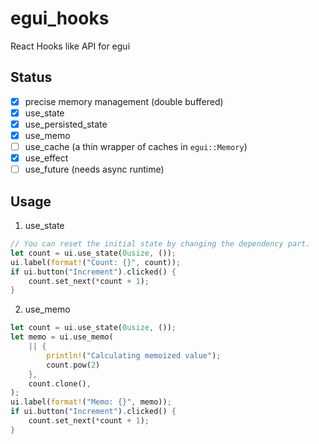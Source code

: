 # egui_hooks

React Hooks like API for egui

## Status

- [x] precise memory management (double buffered)
- [x] use_state
- [x] use_persisted_state
- [x] use_memo
- [ ] use_cache (a thin wrapper of caches in `egui::Memory`)
- [x] use_effect
- [ ] use_future (needs async runtime)

## Usage

1. use_state

```rust
// You can reset the initial state by changing the dependency part.
let count = ui.use_state(0usize, ());
ui.label(format!("Count: {}", count));
if ui.button("Increment").clicked() {
    count.set_next(*count + 1);
}
```

2. use_memo

```rust
let count = ui.use_state(0usize, ());
let memo = ui.use_memo(
    || {
        println!("Calculating memoized value");
        count.pow(2)
    },
    count.clone(),
);
ui.label(format!("Memo: {}", memo));
if ui.button("Increment").clicked() {
    count.set_next(*count + 1);
}
```
